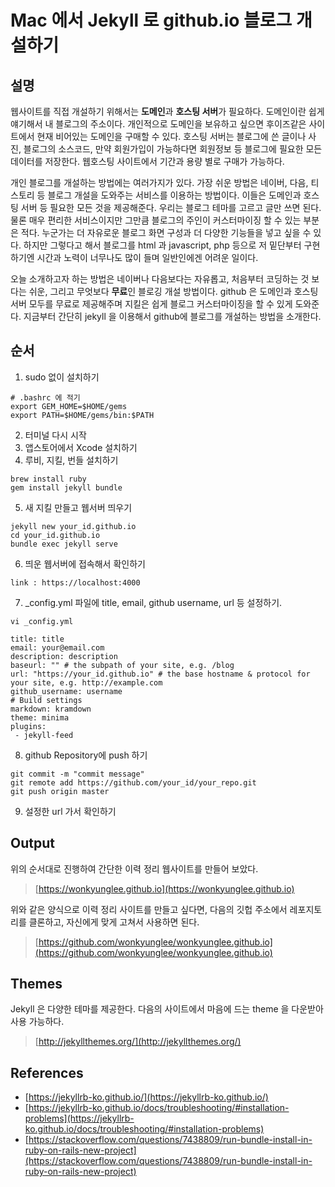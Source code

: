 # Mac 에서 Jekyll 로 github.io 블로그 개설하기

## 설명
웹사이트를 직접 개설하기 위해서는 **도메인**과 **호스팅 서버**가 필요하다. 도메인이란 쉽게 얘기해서 내 블로그의 주소이다. 개인적으로 도메인을 보유하고 싶으면 후이즈같은 사이트에서 현재 비어있는 도메인을 구매할 수 있다. 호스팅 서버는 블로그에 쓴 글이나 사진, 블로그의 소스코드, 만약 회원가입이 가능하다면 회원정보 등 블로그에 필요한 모든 데이터를 저장한다. 웹호스팅 사이트에서 기간과 용량 별로 구매가 가능하다.

개인 블로그를 개설하는 방법에는 여러가지가 있다. 가장 쉬운 방법은 네이버, 다음, 티스토리 등 블로그 개설을 도와주는 서비스를 이용하는 방법이다. 이들은 도메인과 호스팅 서버 등 필요한 모든 것을 제공해준다. 우리는 블로그 테마를 고르고 글만 쓰면 된다. 물론 매우 편리한 서비스이지만 그만큼 블로그의 주인이 커스터마이징 할 수 있는 부분은 적다. 누군가는 더 자유로운 블로그 화면 구성과 더 다양한 기능들을 넣고 싶을 수 있다. 하지만 그렇다고 해서 블로그를 html 과 javascript, php 등으로 저 밑단부터 구현하기엔 시간과 노력이 너무나도 많이 들며 일반인에겐 어려운 일이다.

오늘 소개하고자 하는 방법은 네이버나 다음보다는 자유롭고, 처음부터 코딩하는 것 보다는 쉬운, 그리고 무엇보다 **무료**인 블로깅 개설 방법이다. github 은 도메인과 호스팅 서버 모두를 무료로 제공해주며 지킬은 쉽게 블로그 커스터마이징을 할 수 있게 도와준다. 지금부터 간단히 jekyll 을 이용해서 github에 블로그를 개설하는 방법을 소개한다.


## 순서
1. sudo 없이 설치하기
```
# .bashrc 에 적기
export GEM_HOME=$HOME/gems
export PATH=$HOME/gems/bin:$PATH
```
2. 터미널 다시 시작
3. 앱스토어에서 Xcode 설치하기
4. 루비, 지킬, 번들 설치하기
```
brew install ruby
gem install jekyll bundle
```
5. 새 지킬 만들고 웹서버 띄우기
```
jekyll new your_id.github.io
cd your_id.github.io
bundle exec jekyll serve
```
6. 띄운 웹서버에 접속해서 확인하기
```
link : https://localhost:4000
```
7. _config.yml 파일에 title, email, github username, url 등 설정하기.

```
vi _config.yml

title: title
email: your@email.com
description: description
baseurl: "" # the subpath of your site, e.g. /blog
url: "https://your_id.github.io" # the base hostname & protocol for your site, e.g. http://example.com
github_username: username
# Build settings
markdown: kramdown
theme: minima
plugins:
 - jekyll-feed

```


8. github Repository에 push 하기
```
git commit -m "commit message"
git remote add https://github.com/your_id/your_repo.git
git push origin master
```

9. 설정한 url 가서 확인하기

## Output
위의 순서대로 진행하여 간단한 이력 정리 웹사이트를 만들어 보았다.

> [https://wonkyunglee.github.io](https://wonkyunglee.github.io)

위와 같은 양식으로 이력 정리 사이트를 만들고 싶다면, 다음의 깃헙 주소에서 레포지토리를 클론하고, 자신에게 맞게 고쳐서 사용하면 된다.

> [https://github.com/wonkyunglee/wonkyunglee.github.io](https://github.com/wonkyunglee/wonkyunglee.github.io)

## Themes
Jekyll 은 다양한 테마를 제공한다. 다음의 사이트에서 마음에 드는 theme 을 다운받아 사용 가능하다.

> [http://jekyllthemes.org/](http://jekyllthemes.org/)


## References
- [https://jekyllrb-ko.github.io/](https://jekyllrb-ko.github.io/)
- [https://jekyllrb-ko.github.io/docs/troubleshooting/#installation-problems](https://jekyllrb-ko.github.io/docs/troubleshooting/#installation-problems)
- [https://stackoverflow.com/questions/7438809/run-bundle-install-in-ruby-on-rails-new-project](https://stackoverflow.com/questions/7438809/run-bundle-install-in-ruby-on-rails-new-project)
